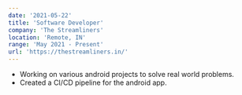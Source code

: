 ```yaml
---
date: '2021-05-22'
title: 'Software Developer'
company: 'The Streamliners'
location: 'Remote, IN'
range: 'May 2021 - Present'
url: 'https://thestreamliners.in/'
---
```

<ul>
    <li> Working on various android projects to solve real world problems.</li>
    <li> Created a CI/CD pipeline for the android app.</li>
</ul>
